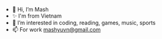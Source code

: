 - 👋 Hi, I’m Mash
- ✨ I'm from Vietnam
- 👀 I’m interested in coding, reading, games, music, sports 
- 📫 For work mashyuvn@gmail.com

<!---
Mash-Woo/Mash-Woo is a ✨ special ✨ repository because its `README.md` (this file) appears on your GitHub profile.
You can click the Preview link to take a look at your changes.
--->

